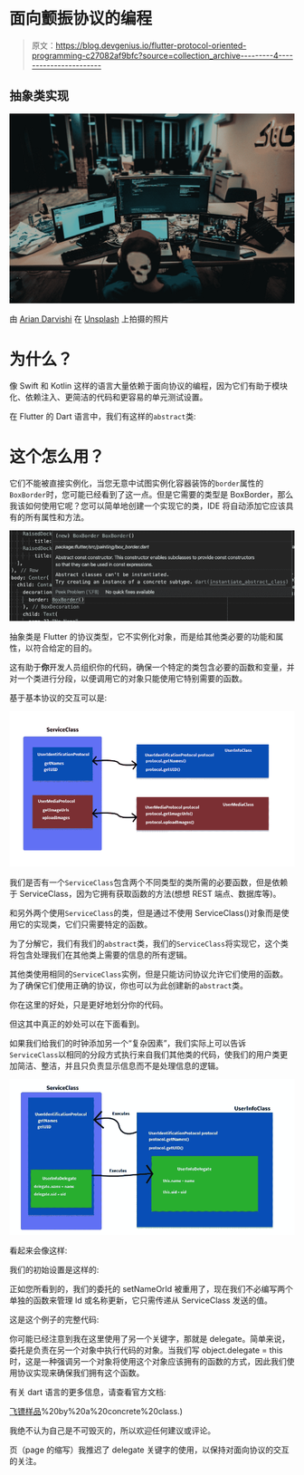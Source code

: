 # 面向颤振协议的编程

> 原文：<https://blog.devgenius.io/flutter-protocol-oriented-programming-c27082af9bfc?source=collection_archive---------4----------------------->

## 抽象类实现

![](img/061b912358e9a523836db2baf1b81bf6.png)

由 [Arian Darvishi](https://unsplash.com/@arianismmm?utm_source=medium&utm_medium=referral) 在 [Unsplash](https://unsplash.com?utm_source=medium&utm_medium=referral) 上拍摄的照片

# 为什么？

像 Swift 和 Kotlin 这样的语言大量依赖于面向协议的编程，因为它们有助于模块化、依赖注入、更简洁的代码和更容易的单元测试设置。

在 Flutter 的 Dart 语言中，我们有这样的`abstract`类:

# 这个怎么用？

它们不能被直接实例化，当您无意中试图实例化容器装饰的`border`属性的`BoxBorder`时，您可能已经看到了这一点。但是它需要的类型是 BoxBorder，那么我该如何使用它呢？您可以简单地创建一个实现它的类，IDE 将自动添加它应该具有的所有属性和方法。

![](img/f22386c3421a2fb8a1b3bdd6f979fed4.png)

抽象类是 Flutter 的协议类型，它不实例化对象，而是给其他类必要的功能和属性，以符合给定的目的。

这有助于**你**开发人员组织你的代码，确保一个特定的类包含必要的函数和变量，并对一个类进行分段，以便调用它的对象只能使用它特别需要的函数。

基于基本协议的交互可以是:

![](img/fe23f88592709ad1e47a5a8fe4056efa.png)

我们是否有一个`ServiceClass`包含两个不同类型的类所需的必要函数，但是依赖于 ServiceClass，因为它拥有获取函数的方法(想想 REST 端点、数据库等)。

和另外两个使用`ServiceClass`的类，但是通过不使用 ServiceClass()对象而是使用它的实现类，它们只需要特定的函数。

为了分解它，我们有我们的`abstract`类，我们的`ServiceClass`将实现它，这个类将包含处理我们在其他类上需要的信息的所有逻辑。

其他类使用相同的`ServiceClass`实例，但是只能访问协议允许它们使用的函数。为了确保它们使用正确的协议，你也可以为此创建新的`abstract`类。

你在这里的好处，只是更好地划分你的代码。

但这其中真正的妙处可以在下面看到。

如果我们给我们的时钟添加另一个“复杂因素”，我们实际上可以告诉`ServiceClass`以相同的分段方式执行来自我们其他类的代码，使我们的用户类更加简洁、整洁，并且只负责显示信息而不是处理信息的逻辑。

![](img/7d62eafe3f433b0c97ccfde4badeb79b.png)

看起来会像这样:

我们的初始设置是这样的:

正如您所看到的，我们的委托的 setNameOrId 被重用了，现在我们不必编写两个单独的函数来管理 Id 或名称更新，它只需传递从 ServiceClass 发送的值。

这是这个例子的完整代码:

你可能已经注意到我在这里使用了另一个关键字，那就是 delegate。简单来说，委托是负责在另一个对象中执行代码的对象。当我们写 object.delegate = this 时，这是一种强调另一个对象将使用这个对象应该拥有的函数的方式，因此我们使用协议实现来确保我们拥有这个函数。

有关 dart 语言的更多信息，请查看官方文档:

[飞镖样品](https://dart.dev/samples#:~:text=more%20about%20mixins.-,Interfaces%20and%20abstract%20classes,you%20can%20implement%20any%20class.&text=You%20can%20create%20an%20abstract,implemented)%20by%20a%20concrete%20class.)

我绝不认为自己是不可毁灭的，所以欢迎任何建议或评论。

页（page 的缩写）我推迟了 delegate 关键字的使用，以保持对面向协议的交互的关注。